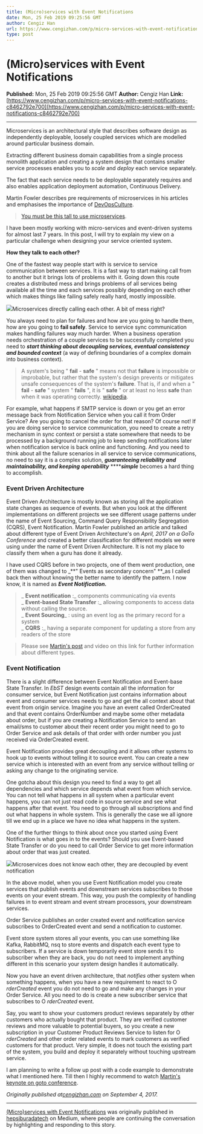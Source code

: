 ```yaml
---
title: (Micro)services with Event Notifications
date: Mon, 25 Feb 2019 09:25:56 GMT
author: Cengiz Han
url: https://www.cengizhan.com/p/micro-services-with-event-notifications-c8462792e700
type: post
---
```


# (Micro)services with Event Notifications

**Published:** Mon, 25 Feb 2019 09:25:56 GMT
**Author:** Cengiz Han
**Link:** [https://www.cengizhan.com/p/micro-services-with-event-notifications-c8462792e700](https://www.cengizhan.com/p/micro-services-with-event-notifications-c8462792e700)

---

Microservices is an architectural style that describes software design as
independently deployable, loosely coupled services which are modelled around
particular business domain.

Extracting different business domain capabilities from a single process
monolith application and creating a system design that contains smaller
service processes enables you to _scale_ and _deploy_ each service separately.

The fact that each service needs to be deployable separately requires and also
enables application deployment automation, Continuous Delivery.

Martin Fowler describes pre requirements of microservices in his articles and
emphasises the importance of
[DevOpsCulture](https://martinfowler.com/bliki/DevOpsCulture.html).

> [You must be this tall to use
> microservices](https://martinfowler.com/bliki/MicroservicePrerequisites.html).

I have been mostly working with micro-services and event-driven systems for
almost last 7 years. In this post, I will try to explain my view on a
particular challenge when designing your service oriented system.

 **How they talk to each  other?**

One of the fastest way people start with is service to service communication
between services. It is a fast way to start making call from to another but it
brings lots of problems with it. Going down this route creates a distributed
mess and brings problems of all services being available all the time and each
services possibly depending on each other which makes things like failing
safely really hard, mostly impossible.

[![](https://substackcdn.com/image/fetch/$s_!GJHe!,w_1456,c_limit,f_auto,q_auto:good,fl_progressive:steep/https%3A%2F%2Fsubstack-post-media.s3.amazonaws.com%2Fpublic%2Fimages%2Ffae8dcc5-5695-4d3a-af36-ac1eda9df111_500x450.png)](https://substackcdn.com/image/fetch/$s_!GJHe!,f_auto,q_auto:good,fl_progressive:steep/https%3A%2F%2Fsubstack-post-media.s3.amazonaws.com%2Fpublic%2Fimages%2Ffae8dcc5-5695-4d3a-af36-ac1eda9df111_500x450.png)Microservices
directly calling each other. A bit of mess right?

You always need to plan for failures and how are you going to handle them, how
are you going to **fail safely**. Service to service sync communication makes
handling failures way much harder. When a business operation needs
orchestration of a couple services to be successfully completed you need to
_**start thinking about decoupling services, eventual consistency and bounded
context**_ (a way of defining boundaries of a complex domain into business
context).

> A system's being " **fail** - **safe** " means not that **failure** is
> impossible or improbable, but rather that the system's design prevents or
> mitigates unsafe consequences of the system's **failure**. That is, if and
> when a " **fail** - **safe** " system " **fails** ", it is " **safe** " or
> at least no less **safe** than when it was operating correctly.
> [wikipedia](https://en.wikipedia.org/wiki/Fail-safe).

For example, what happens if SMTP service is down or you get an error message
back from Notification Service when you call it from Order Service? Are you
going to cancel the order for that reason? Of course not! If you are doing
service to service communication, you need to create a retry mechanism in sync
context or persist a state somewhere that needs to be processed by a
background running job to keep sending notifications later when notification
service is back online and functioning. And you need to think about all the
failure scenarios in all service to service communications, no need to say it
is a complex solution, _**guaranteeing reliability and maintainability, and
keeping operability**_ ****_**simple**_ becomes a hard thing to accomplish.

### Event Driven Architecture

Event Driven Architecture is mostly known as storing all the application state
changes as sequence of events. But when you look at the different
implementations on different projects we see different usage patterns under
the name of Event Sourcing, Command Query Responsibility Segregation (CQRS),
Event Notification. Martin Fowler published an article and talked about
different type of Event Driven Architecture's on _April, 2017 on a GoTo
Conference_ and created a better classification for different models we were
using under the name of Event Driven Architecture. It is not my place to
classify them when a guru has done it already.

I have used CQRS before in two projects, one of them went production, one of
them was changed to _**" Events as secondary concern" **_as I called back then
without knowing the better name to identify the pattern. I now know, it is
named as _**Event Notification.**_

>  _ **Event notification** :_ components communicating via events  
>  _ **Event-based State Transfer** :_ allowing components to access data
> without calling the source.  
>  _ **Event Sourcing**_ : using an event log as the primary record for a
> system  
>  _ **CQRS** :_ having a separate component for updating a store from any
> readers of the store

> Please see [Martin's post](https://martinfowler.com/articles/201701-event->driven.html) and video on this link for further information about different
> types.

### Event Notification

There is a slight difference between Event Notification and Event-base State
Transfer. In _EbST_ design events contain all the information for consumer
service, but Event Notification just contains information about event and
consumer services needs to go and get the all context about that event from
origin service. Imagine you have an event called OrderCreated and that event
contains OrderNumber and maybe some other metadata about order, but if you are
creating a Notification Service to send an email/sms to customer about their
recent order you might need to go to Order Service and ask details of that
order with order number you just received via OrderCreated event.

Event Notification provides great decoupling and it allows other systems to
hook up to events without telling it to source event. You can create a new
service which is interested with an event from any service without telling or
asking any change to the originating service.

One gotcha about this design you need to find a way to get all dependencies
and which service depends what event from which service. You can not tell what
happens in all system when a particular event happens, you can not just read
code in source service and see what happens after that event. You need to go
through all subscriptions and find out what happens in whole system. This is
generally the case we all ignore till we end up in a place we have no idea
what happens in the system.

One of the further things to think about once you started using Event
Notification is what goes in to the events? Should you use Event-based State
Transfer or do you need to call Order Service to get more information about
order that was just created.

[![](https://substackcdn.com/image/fetch/$s_!BCN8!,w_1456,c_limit,f_auto,q_auto:good,fl_progressive:steep/https%3A%2F%2Fsubstack-post-media.s3.amazonaws.com%2Fpublic%2Fimages%2F45b2e97d-cf63-4e9e-8235-b7e89ac305ad_500x501.png)](https://substackcdn.com/image/fetch/$s_!BCN8!,f_auto,q_auto:good,fl_progressive:steep/https%3A%2F%2Fsubstack-post-media.s3.amazonaws.com%2Fpublic%2Fimages%2F45b2e97d-cf63-4e9e-8235-b7e89ac305ad_500x501.png)Microservices
does not know each other, they are decoupled by event notification

In the above model, when you use Event Notification model you create services
that publish events and downstream services subscribes to those events on your
event stream. This way, you push the complexity of handling failures in to
event stream and event stream processors, your downstream services.

Order Service publishes an order created event and notification service
subscribes to OrderCreated event and send a notification to customer.

Event store system stores all your events, you can use something like Kafka,
RabbitMQ, nsq to store events and dispatch each event type to subscribers. If
a service is down temporarily event store sends it to subscriber when they are
back, you do not need to implement anything different in this scenario your
system design handles it automatically.

Now you have an event driven architecture, that _notifies_ other system when
something happens, when you have a new requirement to react to O _rderCreated_
event you do not need to go and make any changes in your Order Service. All
you need to do is create a new subscriber service that subscribes to O
_rderCreated_ event.

Say, you want to show your customers product reviews separately by other
customers who actually bought that product. They are verified customer reviews
and more valuable to potential buyers, so you create a new subscription in
your Customer Product Reviews Service to listen for O _rderCreated_ and other
order related events to mark customers as verified customers for that product.
Very simple, it does not touch the existing part of the system, you build and
deploy it separately without touching upstream service.

I am planning to write a follow up post with a code example to demonstrate
what I mentioned here. Till then I highly recommend to watch [Martin's keynote
on goto conference](https://martinfowler.com/articles/201701-event-driven.html).

 _Originally published at[cengizhan.com](https://medium.com/p/4425ef5be871) on
September 4, 2017._

* * *

[(Micro)services with Event
Notifications](https://medium.com/hepsiburadatech/micro-services-with-event-notifications-c8462792e700) was originally published in
[hepsiburadatech](https://medium.com/hepsiburadatech) on Medium, where people
are continuing the conversation by highlighting and responding to this story.
